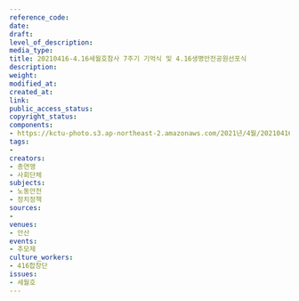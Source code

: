 ```yaml
---
reference_code: 
date: 
draft: 
level_of_description: 
media_type: 
title: 20210416-4.16세월호참사 7주기 기억식 및 4.16생명안전공원선포식
description: 
weight: 
modified_at: 
created_at: 
link: 
public_access_status: 
copyright_status: 
components:
- https://kctu-photo.s3.ap-northeast-2.amazonaws.com/2021년/4월/20210416-4.16세월호참사+7주기+기억식+및+4.16생명안전공원선포식/_1DX0075.jpg
tags:
- 
creators:
- 총연맹
- 사회단체
subjects:
- 노동안전
- 정치정책
sources:
- 
venues:
- 안산
events:
- 추모제
culture_workers:
- 416합창단
issues:
- 세월호
---
```


